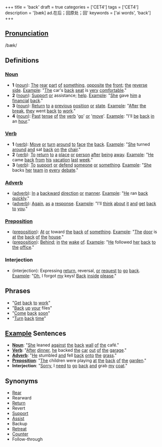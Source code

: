 +++
title = 'back'
draft = true
categories = ['CET4']
tags = ['CET4']
description = '[bæk] ad.在后；回原处；回'
keywords = ['ai words', 'back']
+++

## [Pronunciation](/en/post/pronunciation/)
/bæk/

## Definitions
### [Noun](/en/post/noun/)
- **1** ([noun](/en/post/noun/)): [The](/en/post/the/) [rear](/en/post/rear/) [part](/en/post/part/) [of](/en/post/of/) [something](/en/post/something/), [opposite](/en/post/opposite/) [the](/en/post/the/) [front](/en/post/front/); [the](/en/post/the/) [reverse](/en/post/reverse/) [side](/en/post/side/). [Example](/en/post/example/): "[The](/en/post/the/) car's [back](/en/post/back/) [seat](/en/post/seat/) is [very](/en/post/very/) [comfortable](/en/post/comfortable/)."
- **2** ([noun](/en/post/noun/)): [Support](/en/post/support/) [or](/en/post/or/) assistance; [help](/en/post/help/). [Example](/en/post/example/): "[She](/en/post/she/) gave [him](/en/post/him/) [a](/en/post/a/) [financial](/en/post/financial/) [back](/en/post/back/)."
- **3** ([noun](/en/post/noun/)): [Return](/en/post/return/) [to](/en/post/to/) [a](/en/post/a/) [previous](/en/post/previous/) [position](/en/post/position/) [or](/en/post/or/) [state](/en/post/state/). [Example](/en/post/example/): "[After](/en/post/after/) [the](/en/post/the/) [break](/en/post/break/), [they](/en/post/they/) went [back](/en/post/back/) [to](/en/post/to/) [work](/en/post/work/)."
- **4** ([noun](/en/post/noun/)): [Past](/en/post/past/) [tense](/en/post/tense/) [of](/en/post/of/) [the](/en/post/the/) [verb](/en/post/verb/) '[go](/en/post/go/)' [or](/en/post/or/) '[move](/en/post/move/)'. [Example](/en/post/example/): "I'll [be](/en/post/be/) [back](/en/post/back/) [in](/en/post/in/) an [hour](/en/post/hour/)."

### [Verb](/en/post/verb/)
- **1** ([verb](/en/post/verb/)): [Move](/en/post/move/) [or](/en/post/or/) [turn](/en/post/turn/) [around](/en/post/around/) [to](/en/post/to/) [face](/en/post/face/) [the](/en/post/the/) [back](/en/post/back/). [Example](/en/post/example/): "[She](/en/post/she/) turned [around](/en/post/around/) [and](/en/post/and/) sat [back](/en/post/back/) [on](/en/post/on/) [the](/en/post/the/) [chair](/en/post/chair/)."
- **2** ([verb](/en/post/verb/)): [To](/en/post/to/) [return](/en/post/return/) [to](/en/post/to/) [a](/en/post/a/) [place](/en/post/place/) [or](/en/post/or/) [person](/en/post/person/) [after](/en/post/after/) [being](/en/post/being/) [away](/en/post/away/). [Example](/en/post/example/): "[He](/en/post/he/) came [back](/en/post/back/) [from](/en/post/from/) [his](/en/post/his/) [vacation](/en/post/vacation/) [last](/en/post/last/) [week](/en/post/week/)."
- **3** ([verb](/en/post/verb/)): [To](/en/post/to/) [support](/en/post/support/) [or](/en/post/or/) [defend](/en/post/defend/) [someone](/en/post/someone/) [or](/en/post/or/) [something](/en/post/something/). [Example](/en/post/example/): "[She](/en/post/she/) backs [her](/en/post/her/) [team](/en/post/team/) [in](/en/post/in/) [every](/en/post/every/) [debate](/en/post/debate/)."

### [Adverb](/en/post/adverb/)
- ([adverb](/en/post/adverb/)): [In](/en/post/in/) [a](/en/post/a/) [backward](/en/post/backward/) [direction](/en/post/direction/) [or](/en/post/or/) [manner](/en/post/manner/). [Example](/en/post/example/): "[He](/en/post/he/) ran [back](/en/post/back/) [quickly](/en/post/quickly/)."
- ([adverb](/en/post/adverb/)): [Again](/en/post/again/), [as](/en/post/as/) [a](/en/post/a/) [response](/en/post/response/). [Example](/en/post/example/): "I'll [think](/en/post/think/) [about](/en/post/about/) [it](/en/post/it/) [and](/en/post/and/) [get](/en/post/get/) [back](/en/post/back/) [to](/en/post/to/) [you](/en/post/you/)."

### [Preposition](/en/post/preposition/)
- ([preposition](/en/post/preposition/)): [At](/en/post/at/) [or](/en/post/or/) toward [the](/en/post/the/) [back](/en/post/back/) [of](/en/post/of/) [something](/en/post/something/). [Example](/en/post/example/): "[The](/en/post/the/) [door](/en/post/door/) is [at](/en/post/at/) [the](/en/post/the/) [back](/en/post/back/) [of](/en/post/of/) [the](/en/post/the/) [house](/en/post/house/)."
- ([preposition](/en/post/preposition/)): [Behind](/en/post/behind/); [in](/en/post/in/) [the](/en/post/the/) [wake](/en/post/wake/) [of](/en/post/of/). [Example](/en/post/example/): "[He](/en/post/he/) followed [her](/en/post/her/) [back](/en/post/back/) [to](/en/post/to/) [the](/en/post/the/) [office](/en/post/office/)."

### Interjection
- (interjection): Expressing [return](/en/post/return/), reversal, [or](/en/post/or/) [request](/en/post/request/) [to](/en/post/to/) [go](/en/post/go/) [back](/en/post/back/). [Example](/en/post/example/): "[Oh](/en/post/oh/), I forgot [my](/en/post/my/) keys! [Back](/en/post/back/) [inside](/en/post/inside/) [please](/en/post/please/)."

## Phrases
- "[Get](/en/post/get/) [back](/en/post/back/) [to](/en/post/to/) [work](/en/post/work/)"
- "[Back](/en/post/back/) [up](/en/post/up/) [your](/en/post/your/) files"
- "[Come](/en/post/come/) [back](/en/post/back/) [soon](/en/post/soon/)"
- "[Turn](/en/post/turn/) [back](/en/post/back/) [time](/en/post/time/)"

## [Example](/en/post/example/) Sentences
- **[Noun](/en/post/noun/)**: "[She](/en/post/she/) leaned [against](/en/post/against/) [the](/en/post/the/) [back](/en/post/back/) [wall](/en/post/wall/) [of](/en/post/of/) [the](/en/post/the/) café."
- **[Verb](/en/post/verb/)**: "[After](/en/post/after/) [dinner](/en/post/dinner/), [he](/en/post/he/) backed [the](/en/post/the/) [car](/en/post/car/) [out](/en/post/out/) [of](/en/post/of/) [the](/en/post/the/) [garage](/en/post/garage/)."
- **[Adverb](/en/post/adverb/)**: "[He](/en/post/he/) stumbled [and](/en/post/and/) fell [back](/en/post/back/) [onto](/en/post/onto/) [the](/en/post/the/) [grass](/en/post/grass/)."
- **[Preposition](/en/post/preposition/)**: "[The](/en/post/the/) children were playing [at](/en/post/at/) [the](/en/post/the/) [back](/en/post/back/) [of](/en/post/of/) [the](/en/post/the/) [garden](/en/post/garden/)."
- **Interjection**: "[Sorry](/en/post/sorry/), I [need](/en/post/need/) [to](/en/post/to/) [go](/en/post/go/) [back](/en/post/back/) [and](/en/post/and/) grab [my](/en/post/my/) [coat](/en/post/coat/)."

## Synonyms
- [Rear](/en/post/rear/)
- Rearward
- [Return](/en/post/return/)
- Revert
- [Support](/en/post/support/)
- [Assist](/en/post/assist/)
- Backup
- [Retreat](/en/post/retreat/)
- [Counter](/en/post/counter/)
- Follow-through

